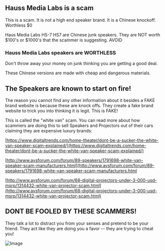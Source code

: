 
## Hauss Media Labs is a scam

This is a scam. It is not a high end speaker brand. It is a Chinese knockoff. Worthless $0

Haus Media Labs HS-7 HS7 are Chinese junk speakers. They are NOT worth $100's or $1000's that the scammer is suggesting. AVOID

### Hauss Media Labs speakers are WORTHLESS

Don't throw away your money on junk thinking you are getting a good deal.

These Chinese versions are made with cheap and dangerous materials.

## The Speakers are known to start on fire!

The reason you cannot find any other information about it besides a FAKE brand website is because these are knock offs. They create a fake brand website to trick you into thinking it is legit. This is FAKE!




This is called the "white van" scam. You can read more about how scammers are doing this to sell Speakers and Projectors out of their cars claiming they are expensive luxury brands:

[https://www.digitaltrends.com/home-theater/dont-be-a-sucker-the-white-van-speaker-scam-explained/](https://www.digitaltrends.com/home-theater/dont-be-a-sucker-the-white-van-speaker-scam-explained/) 

[http://www.avsforum.com/forum/89-speakers/1791698-white-van-speaker-scam-manufacturers.html](http://www.avsforum.com/forum/89-speakers/1791698-white-van-speaker-scam-manufacturers.html

[http://www.avsforum.com/forum/68-digital-projectors-under-3-000-usd-msrp/1314432-white-van-projector-scam.html](http://www.avsforum.com/forum/68-digital-projectors-under-3-000-usd-msrp/1314432-white-van-projector-scam.html)

## DONT BE FOOLED BY THESE SCAMMERS!

They talk a lot to distract you from your senses and pretend to be your friend. They act like they are doing you a favor -- they are trying to cheat you!

![Image](https://imgur.com/a/QAaqYOX)

```
